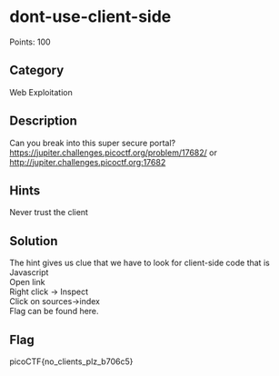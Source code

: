 # dont-use-client-side     
Points: 100

## Category      
Web Exploitation

## Description    
Can you break into this super secure portal?       
https://jupiter.challenges.picoctf.org/problem/17682/ or        
http://jupiter.challenges.picoctf.org:17682

## Hints
Never trust the client

## Solution
The hint gives us clue that we have to look for client-side code that is Javascript    
Open link    
Right click -> Inspect     
Click on sources->index    
Flag can be found here.     

## Flag
picoCTF{no_clients_plz_b706c5}
